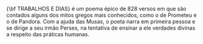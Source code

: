 {\bf TRABALHOS E DIAS} é um poema épico de 828 versos em que são contados alguns dos
mitos gregos mais conhecidos, como o de Prometeu e o de Pandora. Com a ajuda
das Musas, o poeta narra em primeira pessoa e se dirige a seu irmão Perses,
na tentativa de ensinar a ele verdades divinas a respeito das práticas
humanas.
